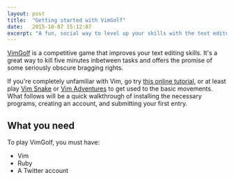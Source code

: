 ```yaml
---
layout: post
title:  "Getting started with VimGolf"
date:   2015-10-07 15:12:07
excerpt: "A fun, social way to level up your skills with the text editor"
---
```


[VimGolf](http://vimgolf.com/) is a competitive game that improves your text editing skills. It's a great way to kill five minutes inbetween tasks and offers the promise of some seriously obscure bragging rights.

If you're completely unfamiliar with Vim, go try <a href="http://www.openvim.com/tutorial.html">this online tutorial</a>, or at least play <a href="http://www.vimsnake.com/">Vim Snake</a> or <a href="http://vim-adventures.com/">Vim Adventures</a> to get used to the basic movements. What follows will be a quick walkthrough of installing the necessary programs, creating an account, and submitting your first entry.

## What you need

To play VimGolf, you must have:

- Vim
- Ruby
- A Twitter account




